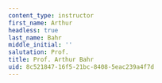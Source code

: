 ```yaml
---
content_type: instructor
first_name: Arthur
headless: true
last_name: Bahr
middle_initial: ''
salutation: Prof.
title: Prof. Arthur Bahr
uid: 8c521847-16f5-21bc-8408-5eac239a4f7d
---
```


